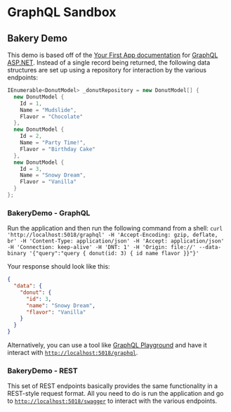# GraphQL Sandbox

## Bakery Demo

This demo is based off of the [Your First App documentation](https://graphql-aspnet.github.io/docs/quick/create-app) for [GraphQL ASP.NET](https://graphql-aspnet.github.io/). Instead of a single record being returned, the following data structures are set up using a repository for interaction by the various endpoints:

```c#
IEnumerable<DonutModel> _donutRepository = new DonutModel[] {
  new DonutModel {
    Id = 1,
    Name = "Mudslide",
    Flavor = "Chocolate"
  },
  new DonutModel {
    Id = 2,
    Name = "Party Time!",
    Flavor = "Birthday Cake"
  },
  new DonutModel {
    Id = 3,
    Name = "Snowy Dream",
    Flavor = "Vanilla"
  }
};
```

### BakeryDemo - GraphQL

Run the application and then run the following command from a shell: `curl 'http://localhost:5018/graphql' -H 'Accept-Encoding: gzip, deflate, br' -H 'Content-Type: application/json' -H 'Accept: application/json' -H 'Connection: keep-alive' -H 'DNT: 1' -H 'Origin: file://' --data-binary '{"query":"query { donut(id: 3) { id name flavor }}"}'`

Your response should look like this:
```json
{
  "data": {
    "donut": {
      "id": 3,
      "name": "Snowy Dream",
      "flavor": "Vanilla"
    }
  }
}
```

Alternatively, you can use a tool like [GraphQL Playground](https://github.com/graphql/graphql-playground) and have it interact with [`http://localhost:5018/graphql`](http://localhost:5018/graphql).

### BakeryDemo - REST

This set of REST endpoints basically provides the same functionality in a REST-style request format. All you need to do is run the application and go to [`http://localhost:5018/swagger`](http://localhost:5018/swagger) to interact with the various endpoints.
